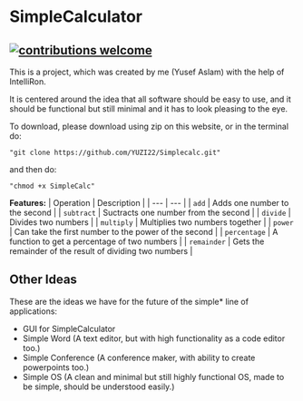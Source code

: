 # SimpleCalculator 
## [![contributions welcome](https://img.shields.io/badge/contributions-welcome-brightgreen.svg?style=flat)](https://github.com/dwyl/esta/issues)

This is a project, which was created by me (Yusef Aslam) with the help of IntelliRon.

It is centered around the idea that all software should be easy to use, and it should be functional but still
minimal and it has to look pleasing to the eye.

To download, please download using zip on this website, or in the terminal do: 

`"git clone https://github.com/YUZI22/Simplecalc.git"`

and then do:

`"chmod +x SimpleCalc"`


**Features:**
| Operation | Description |
| --- | --- |
| `add` | Adds one number to the second |
| `subtract` | Suctracts one number from the second |
| `divide` | Divides two numbers |
| `multiply` | Multiplies two numbers together |
| `power` | Can take the first number to the power of the second |
| `percentage` | A function to get a percentage of two numbers |
| `remainder` | Gets the remainder of the result of dividing two numbers |


## Other Ideas
These are the ideas we have for the future of the simple* line of applications:
- GUI for SimpleCalculator
- Simple Word (A text editor, but with high functionality as a code editor too.)
- Simple Conference (A conference maker, with ability to create powerpoints too.)
- Simple OS (A clean and minimal but still highly functional OS, made to be simple, should be understood easily.)
